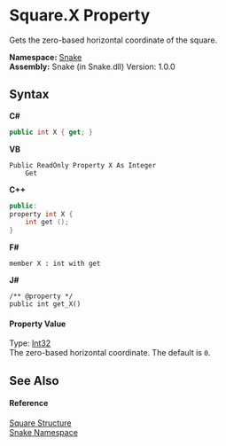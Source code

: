 # Square.X Property 
 

Gets the zero-based horizontal coordinate of the square.

**Namespace:**&nbsp;<a href="N_Snake">Snake</a><br />**Assembly:**&nbsp;Snake (in Snake.dll) Version: 1.0.0

## Syntax

**C#**<br />
``` C#
public int X { get; }
```

**VB**<br />
``` VB
Public ReadOnly Property X As Integer
	Get
```

**C++**<br />
``` C++
public:
property int X {
	int get ();
}
```

**F#**<br />
``` F#
member X : int with get

```

**J#**<br />
``` J#
/** @property */
public int get_X()

```


#### Property Value
Type: <a href="https://docs.microsoft.com/dotnet/api/system.int32" target="_blank" rel="noopener noreferrer">Int32</a><br />The zero-based horizontal coordinate. The default is `0`.

## See Also


#### Reference
<a href="T_Snake_Square">Square Structure</a><br /><a href="N_Snake">Snake Namespace</a><br />